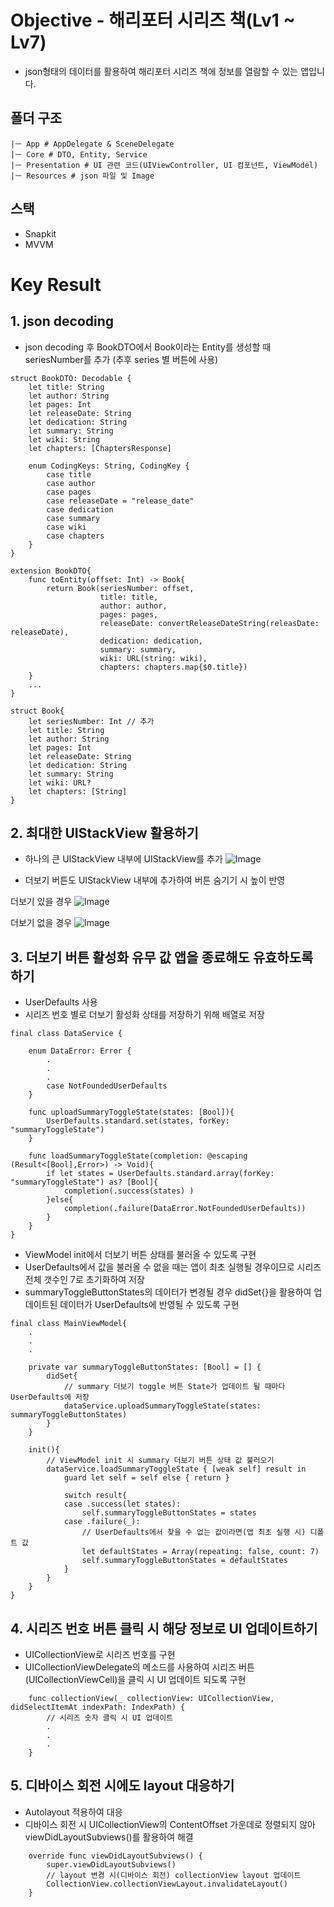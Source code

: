 # Objective - 해리포터 시리즈 책(Lv1 ~ Lv7)
- json형태의 데이터를 활용하여 해리포터 시리즈 책에 정보를 열람할 수 있는 앱입니다.

## 폴더 구조
```
|ㅡ App # AppDelegate & SceneDelegate 
|ㅡ Core # DTO, Entity, Service
|ㅡ Presentation # UI 관련 코드(UIViewController, UI 컴포넌트, ViewModel)
|ㅡ Resources # json 파일 및 Image
```

## 스택
- Snapkit
- MVVM


# Key Result
## 1. json decoding
- json decoding 후 BookDTO에서 Book이라는 Entity를 생성할 때 seriesNumber를 추가 (추후 series 별 버튼에 사용)
```
struct BookDTO: Decodable {
    let title: String
    let author: String
    let pages: Int
    let releaseDate: String
    let dedication: String
    let summary: String
    let wiki: String
    let chapters: [ChaptersResponse]
    
    enum CodingKeys: String, CodingKey {
        case title
        case author
        case pages
        case releaseDate = "release_date"
        case dedication
        case summary
        case wiki
        case chapters
    }
}

extension BookDTO{
    func toEntity(offset: Int) -> Book{
        return Book(seriesNumber: offset,
                    title: title,
                    author: author,
                    pages: pages,
                    releaseDate: convertReleaseDateString(releasDate: releaseDate),
                    dedication: dedication,
                    summary: summary,
                    wiki: URL(string: wiki),
                    chapters: chapters.map{$0.title})
    }
    ...
}

struct Book{
    let seriesNumber: Int // 추가
    let title: String
    let author: String
    let pages: Int
    let releaseDate: String
    let dedication: String
    let summary: String
    let wiki: URL?
    let chapters: [String]
}
```
 
## 2. 최대한 UIStackView 활용하기
- 하나의 큰 UIStackView 내부에 UIStackView를 추가
![Image](https://github.com/user-attachments/assets/fa414369-cbfc-4bfc-b988-5c316e271ba1)

- 더보기 버튼도 UIStackView 내부에 추가하여 버튼 숨기기 시 높이 반영

더보기 있을 경우
![Image](https://github.com/user-attachments/assets/de54741d-53f0-46b1-b813-fe1caf5580dd)

더보기 없을 경우
![Image](https://github.com/user-attachments/assets/0223e76f-23c3-4f59-8000-a083900c019c)
## 3. 더보기 버튼 활성화 유무 값 앱을 종료해도 유효하도록 하기
- UserDefaults 사용
- 시리즈 번호 별로 더보기 활성화 상태를 저장하기 위해 배열로 저장 
```
final class DataService {
    
    enum DataError: Error {
        .
        .
        .
        case NotFoundedUserDefaults
    }
    
    func uploadSummaryToggleState(states: [Bool]){
        UserDefaults.standard.set(states, forKey: "summaryToggleState")
    }
    
    func loadSummaryToggleState(completion: @escaping (Result<[Bool],Error>) -> Void){
        if let states = UserDefaults.standard.array(forKey: "summaryToggleState") as? [Bool]{
            completion(.success(states) )
        }else{
            completion(.failure(DataError.NotFoundedUserDefaults))
        }
    }
}
```

- ViewModel init에서 더보기 버튼 상태를 불러올 수 있도록 구현
- UserDefaults에서 값을 불러올 수 없을 때는 앱이 최초 실행될 경우이므로 시리즈 전체 갯수인 7로 초기화하여 저장
- summaryToggleButtonStates의 데이터가 변경될 경우 didSet{}을 활용하여 업데이트된 데이터가 UserDefaults에 반영될 수 있도록 구현
```
final class MainViewModel{
    .
    .
    .
    
    private var summaryToggleButtonStates: [Bool] = [] {
        didSet{
            // summary 더보기 toggle 버튼 State가 업데이트 될 때마다 UserDefaults에 저장
            dataService.uploadSummaryToggleState(states: summaryToggleButtonStates)
        }
    }
    
    init(){
        // ViewModel init 시 summary 더보기 버튼 상태 값 불러오기
        dataService.loadSummaryToggleState { [weak self] result in
            guard let self = self else { return }
            
            switch result{
            case .success(let states):
                self.summaryToggleButtonStates = states
            case .failure(_):
                // UserDefaults에서 찾을 수 없는 값이라면(앱 최초 실행 시) 디폴트 값
                let defaultStates = Array(repeating: false, count: 7)
                self.summaryToggleButtonStates = defaultStates
            }
        }
    }
}    
```

## 4. 시리즈 번호 버튼 클릭 시 해당 정보로 UI 업데이트하기
- UICollectionView로 시리즈 번호를 구현
- UICollectionViewDelegate의 메소드를 사용하여 시리즈 버튼(UICollectionViewCell)을 클릭 시 UI 업데이트 되도록 구현

```
    func collectionView(_ collectionView: UICollectionView, didSelectItemAt indexPath: IndexPath) {
        // 시리즈 숫자 클릭 시 UI 업데이트
        .
        .
        .
    }
```

## 5. 디바이스 회전 시에도 layout 대응하기
- Autolayout 적용하여 대응
- 디바이스 회전 시 UICollectionView의 ContentOffset 가운데로 정렬되지 않아 viewDidLayoutSubviews()를 활용하여 해결
```
    override func viewDidLayoutSubviews() {
        super.viewDidLayoutSubviews()
        // layout 변경 시(디바이스 회전) collectionView layout 업데이트
        CollectionView.collectionViewLayout.invalidateLayout()
    }
```  
